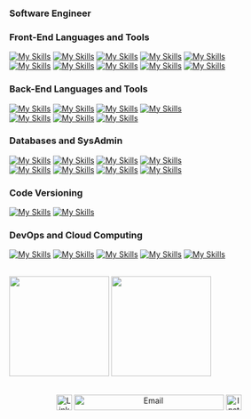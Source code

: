 ### Software Engineer

### **Front-End Languages and Tools**
[![My Skills](https://skillicons.dev/icons?i=js)](https://developer.mozilla.org/en-US/docs/Web/JavaScript)
[![My Skills](https://skillicons.dev/icons?i=ts)](https://www.typescriptlang.org/docs/)
[![My Skills](https://skillicons.dev/icons?i=react)](https://react.dev)
[![My Skills](https://skillicons.dev/icons?i=next)](https://nextjs.org)
[![My Skills](https://skillicons.dev/icons?i=tailwind)](https://tailwindcss.com)
<br>
[![My Skills](https://skillicons.dev/icons?i=html)](https://developer.mozilla.org/en-US/docs/Web/HTML)
[![My Skills](https://skillicons.dev/icons?i=css)](https://developer.mozilla.org/en-US/docs/Web/CSS)
[![My Skills](https://skillicons.dev/icons?i=figma)](https://www.figma.com)
[![My Skills](https://skillicons.dev/icons?i=prisma)](https://www.prisma.io/docs)
[![My Skills](https://skillicons.dev/icons?i=cypress)](https://www.cypress.io)

### **Back-End Languages and Tools**
[![My Skills](https://skillicons.dev/icons?i=py)](https://www.python.org)
[![My Skills](https://skillicons.dev/icons?i=django)](https://www.djangoproject.com)
[![My Skills](https://skillicons.dev/icons?i=flask)](https://flask.palletsprojects.com/en/stable/)
[![My Skills](https://skillicons.dev/icons?i=fastapi)](https://fastapi.tiangolo.com)
<br>
[![My Skills](https://skillicons.dev/icons?i=selenium)](https://selenium-python.readthedocs.io)
[![My Skills](https://skillicons.dev/icons?i=nodejs)](https://nodejs.org/docs/latest/api/)
[![My Skills](https://skillicons.dev/icons?i=postman)](https://www.postman.com)



### **Databases and SysAdmin**
[![My Skills](https://skillicons.dev/icons?i=postgres)](https://www.postgresql.org)
[![My Skills](https://skillicons.dev/icons?i=mysql)](https://www.mysql.com)
[![My Skills](https://skillicons.dev/icons?i=mongodb)](https://www.mongodb.com)
[![My Skills](https://skillicons.dev/icons?i=redis)](https://redis.io/docs/latest/)
<br>
[![My Skills](https://skillicons.dev/icons?i=supabase)](https://supabase.com/docs)
[![My Skills](https://skillicons.dev/icons?i=sqlite)](https://www.sqlite.org/docs.html)
[![My Skills](https://skillicons.dev/icons?i=debian)](https://www.debian.org)
[![My Skills](https://skillicons.dev/icons?i=ubuntu)](https://ubuntu.com)

### **Code Versioning**
[![My Skills](https://skillicons.dev/icons?i=git)](https://git-scm.com)
[![My Skills](https://skillicons.dev/icons?i=github)](https://github.com)

### **DevOps and Cloud Computing**
[![My Skills](https://skillicons.dev/icons?i=docker)](https://www.docker.com)
[![My Skills](https://skillicons.dev/icons?i=kubernetes)](https://kubernetes.io)
[![My Skills](https://skillicons.dev/icons?i=aws)](https://docs.aws.amazon.com/)
[![My Skills](https://skillicons.dev/icons?i=gcp)](https://cloud.google.com)
[![My Skills](https://skillicons.dev/icons?i=cloudflare)](https://developers.cloudflare.com/)

<br>

<div>
  <img height="180em" src="https://github-readme-stats.vercel.app/api?username=SamuelAMT&show_icons=true&theme=tokyonight&include_all_commits=true&count_private=true"/>
  <img height="180em" src="https://github-readme-stats.vercel.app/api/top-langs/?username=SamuelAMT&layout=compact&langs_count=16&theme=tokyonight"/>
</div>
  
 ##
  
<div align="center">
  <a href="https://www.linkedin.com/in/samuel-miranda-software-py/" target="_blank">
    <img src="https://img.shields.io/badge/LinkedIn-0077B5?style=for-the-badge&logo=linkedin&logoColor=white" height="28" alt="LinkedIn"></a>
  
  <a href="mailto:samuelmirandasamt@gmail.com?subject=Subject%20Here" target="_blank">
    <img src="https://img.shields.io/badge/-samuelmirandasamt@gmail.com-6633cc?style=flat-square&logo=Gmail&logoColor=white" height="28" width="270" alt="Email"></a>
  
  <a href="https://www.instagram.com/samuelmirandamg" target="_blank">
    <img src="https://img.shields.io/badge/Instagram-E4405F?style=for-the-badge&logo=instagram&logoColor=white" height="28" alt="Instagram"></a>
</div>
